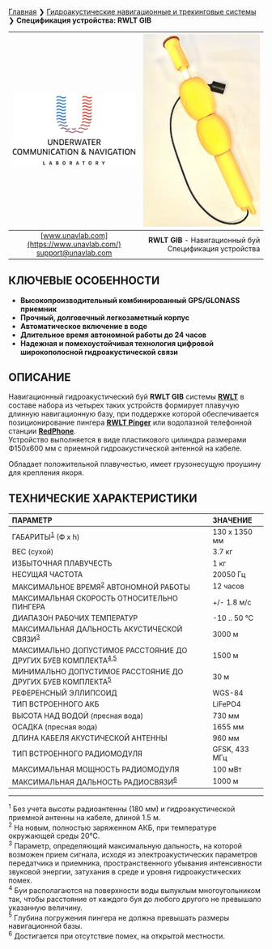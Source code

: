 [Главная](/README_RU) ❯ [Гидроакустические навигационные и трекинговые системы](/navigation_and_tracking_systems_ru) ❯ **Спецификация устройства: RWLT GIB**

<div style="page-break-after: always;"></div>

| ![logo](/documentation/sm_logo.png) | ![RWLT GIB](/documentation/def_redbase_v2.png) |
| :---: | ---: |
| [www.unavlab.com](https://www.unavlab.com/) <br/> [support@unavlab.com](mailto:support@unavlab.com) | **RWLT GIB** - Навигационный буй <br/> Спецификация устройства |

## КЛЮЧЕВЫЕ ОСОБЕННОСТИ

* **Высокопроизводительный комбинированный GPS/GLONASS приемник**
* **Прочный, долговечный легкозаметный корпус**
* **Автоматическое включение в воде**
* **Длительное время автономной работы до 24 часов**
* **Надежная и помехоустойчивая технология цифровой широкополосной гидроакустической связи**

## ОПИСАНИЕ

Навигационный гидроакустический буй **RWLT GIB** системы **[RWLT](RWLT_DataBrief_ru.md)** в составе набора из четырех таких устройств формирует плавучую длинную навигационную базу, при поддержке которой обеспечивается позиционирование пингера **[RWLT Pinger](RWLT_Pinger_Specification_ru.md)** или водолазной телефонной станции **[RedPhone](https://docs.unavlab.com/documentation/RU/RedPhone/RedPhone_Specification_ru.html)**.  
Устройство выполняется в виде пластикового цилиндра размерами Ф150х600 мм с приемной гидроакустической антенной на кабеле.

Обладает положительной плавучестью, имеет грузонесущую проушину для крепления якоря.

<div style="page-break-after: always;"></div>

## ТЕХНИЧЕСКИЕ ХАРАКТЕРИСТИКИ

| ПАРАМЕТР | ЗНАЧЕНИЕ |
| :--- | :--- |
| ГАБАРИТЫ<sup>[1](#footnote1)</sup> (Ф х h) | 130 x 1350 мм |
| ВЕС (сухой) | 3.7 кг |
| ИЗБЫТОЧНАЯ ПЛАВУЧЕСТЬ | 1 кг |
| НЕСУЩАЯ ЧАСТОТА | 20050 Гц |
| МАКСИМАЛЬНОЕ ВРЕМЯ<sup>[2](#footnote2)</sup> АВТОНОМНОЙ РАБОТЫ | 12 часов |
| МАКСИМАЛЬНАЯ СКОРОСТЬ ОТНОСИТЕЛЬНО ПИНГЕРА | +/- 1.8 м/с  |
| ДИАПАЗОН РАБОЧИХ ТЕМПЕРАТУР | -10 .. 50 °С |
| МАКСИМАЛЬНАЯ ДАЛЬНОСТЬ АКУСТИЧЕСКОЙ СВЯЗИ<sup>[3](#footnote3)</sup> | 3000 м |
| МАКСИМАЛЬНО ДОПУСТИМОЕ РАССТОЯНИЕ ДО ДРУГИХ БУЕВ КОМПЛЕКТА<sup>[4](#footnote4),[5](#footnote5)</sup> | 1500 м |
| МИНИМАЛЬНО ДОПУСТИМОЕ РАССТОЯНИЕ ДО ДРУГИХ БУЕВ КОМПЛЕКТА<sup>[5](#footnote5)</sup> | 30 м |
| РЕФЕРЕНСНЫЙ ЭЛЛИПСОИД | WGS-84 |
| ТИП ВСТРОЕННОГО АКБ | LiFePO4 |
| ВЫСОТА НАД ВОДОЙ (пресная вода) | 730 мм |
| ОСАДКА (пресная вода) | 1655 мм |
| ДЛИНА КАБЕЛЯ АКУСТИЧЕСКОЙ АНТЕННЫ | 960 мм |
| ТИП ВСТРОЕННОГО РАДИОМОДУЛЯ | GFSK, 433 МГц |
| МАКСИМАЛЬНАЯ МОЩНОСТЬ РАДИОМОДУЛЯ | 100 мВт |
| МАКСИМАЛЬНАЯ ДАЛЬНОСТЬ РАДИОСВЯЗИ<sup>[6](#footnote4)</sup> | 1000 м |

________________
<a name="footnote1"><sup>1</sup></a> Без учета высоты радиоантенны (180 мм) и гидроакустической приемной антенны на кабеле, длиной 1.5 м.  
<a name="footnote2"><sup>2</sup></a> На новым, полностью заряженном АКБ, при температуре окружающей среды 20°С.  
<a name="footnote3"><sup>3</sup></a> Параметр, определяющий максимальную дальность, на которой возможен прием сигнала, исходя из 
электроакустических параметров передатчика и приемника, пространственного убывания интенсивности звуковой энергии, затухания в среде 
и уровня гидроакустических помех.  
<a name="footnote4"><sup>4</sup></a> Буи располагаются на поверхности воды выпуклым многоугольником так, чтобы расстояние от каждого буя 
до любого другого не превышало указанную величину.  
<a name="footnote5"><sup>5</sup></a> Глубина погружения пингера не должна превышать размеры навигационной базы.  
<a name="footnote6"><sup>6</sup></a> Достигается при отсутствие помех, на открытой местности.  

<div style="page-break-after: always;"></div>
